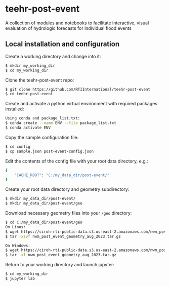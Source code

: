 # teehr-post-event
A collection of modules and notebooks to facilitate interactive, visual evaluation of hydrologic forecasts for individual flood events

## Local installation and configuration

Create a working directory and change into it:  
```bash
$ mkdir my_working_dir  
$ cd my_working_dir
```

Clone the teehr-post-event repo:
```bash
$ git clone https://github.com/RTIInternational/teehr-post-event
$ cd teehr-post-event
```

Create and activate a python virtual environment with required packages installed:
```bash
Using conda and package_list.txt:
$ conda create --name ENV --file package_list.txt
$ conda activate ENV
```


Copy the sample configuration file:
```bash
$ cd config
$ cp sample.json post-event-config.json
```

Edit the contents of the config file with your root data directory, e.g.:
```bash
{
    "CACHE_ROOT": "C:/my_data_dir/post-event/"
}
```

Create your root data directory and geometry subdirectory:
```bash
$ mkdir my_data_dir/post-event/
$ mkdir my_data_dir/post-event/geo
```

Download necessary geometry files into your ```/geo``` directory: 
```bash
$ cd C:/my_data_dir/post-event/geo
On Linux:
$ wget https://ciroh-rti-public-data.s3.us-east-2.amazonaws.com/nwm_post_event_geometry_aug_2023.tar.gz
$ tar -xzvf nwm_post_event_geometry_aug_2023.tar.gz

On Windows:
$ wget https://ciroh-rti-public-data.s3.us-east-2.amazonaws.com/nwm_post_event_geometry_aug_2023.tar.gz -O nwm_post_event_geometry_aug_2023.tar.gz
$ tar -xf nwm_post_event_geometry_aug_2023.tar.gz
```

Return to your working directory and launch jupyter:
```bash
$ cd my_working_dir
$ jupyter lab
```

